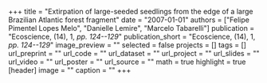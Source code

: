 +++
title = "Extirpation of large-seeded seedlings from the edge of a large Brazilian Atlantic forest fragment"
date = "2007-01-01"
authors = ["Felipe Pimentel Lopes Melo", "Danielle Lemire", "Marcelo Tabarelli"]
publication = "Ecoscience, (14), 1, _pp. 124--129_"
publication_short = "Ecoscience, (14), 1, _pp. 124--129_"
image_preview = ""
selected = false
projects = []
tags = []
url_preprint = ""
url_code = ""
url_dataset = ""
url_project = ""
url_slides = ""
url_video = ""
url_poster = ""
url_source = ""
math = true
highlight = true
[header]
image = ""
caption = ""
+++
